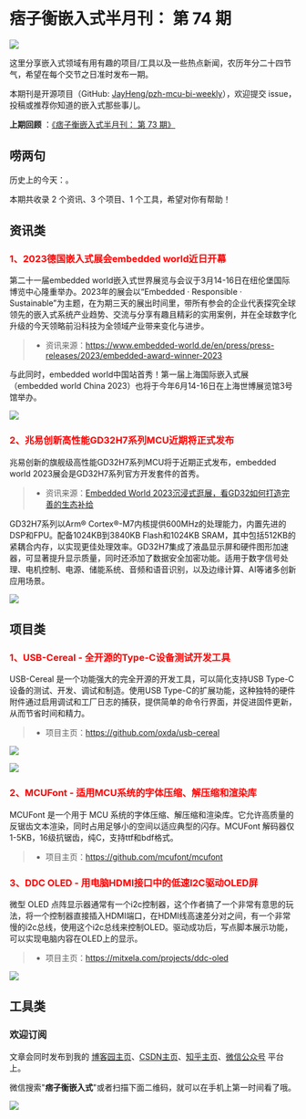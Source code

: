 # 痞子衡嵌入式半月刊： 第 74 期

![](http://henjay724.com/image/cnblogs/pzh_mcu_bi_weekly.PNG)

这里分享嵌入式领域有用有趣的项目/工具以及一些热点新闻，农历年分二十四节气，希望在每个交节之日准时发布一期。

本期刊是开源项目（GitHub: [JayHeng/pzh-mcu-bi-weekly](https://github.com/JayHeng/pzh-mcu-bi-weekly)），欢迎提交 issue，投稿或推荐你知道的嵌入式那些事儿。

**上期回顾** ：[《痞子衡嵌入式半月刊： 第 73 期》](https://www.cnblogs.com/henjay724/p/17208103.html)

## 唠两句

历史上的今天：。

本期共收录 2 个资讯、3 个项目、1 个工具，希望对你有帮助！

## 资讯类

### <font color="red">1、2023德国嵌入式展会embedded world近日开幕</font>

第二十一届embedded world嵌入式世界展览与会议于3月14-16日在纽伦堡国际博览中心隆重举办。2023年的展会以“Embedded · Responsible · Sustainable”为主题，在为期三天的展出时间里，带所有参会的企业代表探究全球领先的嵌入式系统产业趋势、交流与分享有趣且精彩的实用案例，并在全球数字化升级的今天领略前沿科技为全领域产业带来变化与进步。

> * 资讯来源：https://www.embedded-world.de/en/press/press-releases/2023/embedded-award-winner-2023

与此同时，embedded world中国站首秀！第一届上海国际嵌入式展（embedded world China 2023）也将于今年6月14-16日在上海世博展览馆3号馆举办。

![](http://henjay724.com/image/biweekly20230320/embedded-world2023.PNG)

### <font color="red">2、兆易创新高性能GD32H7系列MCU近期将正式发布</font>

兆易创新的旗舰级高性能GD32H7系列MCU将于近期正式发布，embedded world 2023展会是GD32H7系列官方开发套件的首秀。

> * 资讯来源：[Embedded World 2023沉浸式逛展，看GD32如何打造完善的生态补给 ](https://mp.weixin.qq.com/s?src=11&timestamp=1679321155&ver=4418&signature=cYyAAI48nTwcWdjuoKwIBN*fiXBov7yvrpfo6wnz6r8*VBC4VLqJSMhRRxcddgovWFryrqrgETBs-A8BYnUSjNAy8PiKivyK*PZ4aaTGVYyfGZT-*Ik8BwThTgW1cjpq&new=1)

GD32H7系列以Arm® Cortex®-M7内核提供600MHz的处理能力，内置先进的DSP和FPU。配备1024KB到3840KB Flash和1024KB SRAM，其中包括512KB的紧耦合内存，以实现更佳处理效率。GD32H7集成了液晶显示屏和硬件图形加速器，可显著提升显示质量，同时还添加了数据安全加密功能。适用于数字信号处理、电机控制、电源、储能系统、音频和语音识别，以及边缘计算、AI等诸多创新应用场景。

![](http://henjay724.com/image/biweekly20230320/GD32H7-EVK.jpg)

## 项目类

### <font color="red">1、USB-Cereal - 全开源的Type-C设备测试开发工具</font>

USB-Cereal 是一个功能强大的完全开源的开发工具，可以简化支持USB Type-C设备的测试、开发、调试和制造。使用USB Type-C的扩展功能，这种独特的硬件附件通过启用调试和工厂日志的捕获，提供简单的命令行界面，并促进固件更新，从而节省时间和精力。

> * 项目主页：https://github.com/oxda/usb-cereal

![](http://henjay724.com/image/biweekly20230320/USB-Cereal2.PNG)

![](http://henjay724.com/image/biweekly20230320/USB-Cereal1.PNG)

### <font color="red">2、MCUFont - 适用MCU系统的字体压缩、解压缩和渲染库</font>

MCUFont 是一个用于 MCU 系统的字体压缩、解压缩和渲染库。它允许高质量的反锯齿文本渲染，同时占用足够小的空间以适应典型的闪存。MCUFont 解码器仅1-5KB，16级抗锯齿，纯C，支持ttf和bdf格式。

> * 项目主页：https://github.com/mcufont/mcufont

### <font color="red">3、DDC OLED - 用电脑HDMI接口中的低速I2C驱动OLED屏</font>

微型 OLED 点阵显示器通常有一个i2c控制器，这个作者搞了一个非常有意思的玩法，将一个控制器直接插入HDMI端口，在HDMI线高速差分对之间，有一个非常慢的i2c总线，使用这个i2c总线来控制OLED。驱动成功后，写点脚本展示功能，可以实现电脑内容在OLED上的显示。

> * 项目主页：https://mitxela.com/projects/ddc-oled

![](http://henjay724.com/image/biweekly20230320/DDC-OLED.PNG)

## 工具类



### 欢迎订阅

文章会同时发布到我的 [博客园主页](https://www.cnblogs.com/henjay724/)、[CSDN主页](https://blog.csdn.net/henjay724)、[知乎主页](https://www.zhihu.com/people/henjay724)、[微信公众号](http://weixin.sogou.com/weixin?type=1&query=痞子衡嵌入式) 平台上。

微信搜索"__痞子衡嵌入式__"或者扫描下面二维码，就可以在手机上第一时间看了哦。

![](http://henjay724.com/image/github/pzhMcu_qrcode_258x258.jpg)

